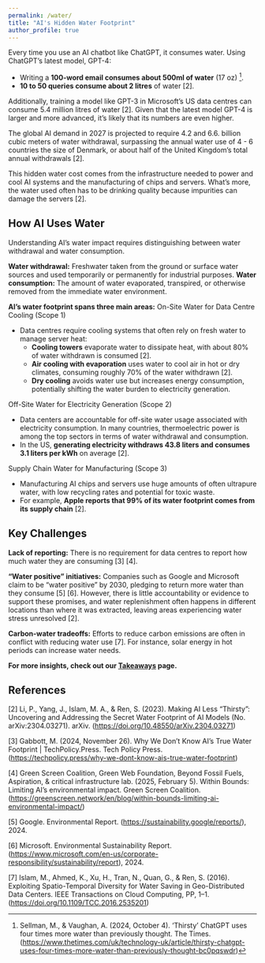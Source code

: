 ```yaml
---
permalink: /water/
title: "AI's Hidden Water Footprint"
author_profile: true
---
```

Every time you use an AI chatbot like ChatGPT, it consumes water. Using ChatGPT’s latest model, GPT-4: 
- Writing a **100-word email consumes about 500ml of water** (17 oz) [^1].
- **10 to 50 queries consume about 2 litres** of water [2].

Additionally, training a model like GPT-3 in Microsoft’s US data centres can consume 5.4 million litres of water [2]. Given that the latest model GPT-4 is larger and more advanced, it’s likely that its numbers are even higher.

The global AI demand in 2027 is projected to require 4.2 and 6.6. billion cubic meters of water withdrawal, surpassing the annual water use of 4 - 6 countries the size of Denmark, or about half of the United Kingdom’s total annual withdrawals [2].

This hidden water cost comes from the infrastructure needed to power and cool AI systems and the manufacturing of chips and servers. What’s more, the water used often has to be drinking quality because impurities can damage the servers [2].

## How AI Uses Water
Understanding AI’s water impact requires distinguishing between water withdrawal and water consumption.

**Water withdrawal:** Freshwater taken from the ground or surface water sources and used temporarily or permanently for industrial purposes. 
**Water consumption:** The amount of water evaporated, transpired, or otherwise removed from the immediate water environment.

**AI’s water footprint spans three main areas:**
On-Site Water for Data Centre Cooling (Scope 1)
- Data centres require cooling systems that often rely on fresh water to manage server heat:
  - **Cooling towers** evaporate water to dissipate heat, with about 80% of water withdrawn is consumed [2].
  - **Air cooling with evaporation** uses water to cool air in hot or dry climates, consuming roughly 70% of the water withdrawn [2]. 
  - **Dry cooling** avoids water use but increases energy consumption, potentially shifting the water burden to electricity generation.
 
Off-Site Water for Electricity Generation (Scope 2)
- Data centers are accountable for off-site water usage associated with electricity consumption. In many countries, thermoelectric power is among the top sectors in terms of water withdrawal and consumption. 
- In the US, **generating electricity withdraws 43.8 liters and consumes 3.1 liters per kWh** on average [2].

Supply Chain Water for Manufacturing (Scope 3)
- Manufacturing AI chips and servers use huge amounts of often ultrapure water, with low recycling rates and potential for toxic waste.
- For example, **Apple reports that 99% of its water footprint comes from its supply chain** [2].

## Key Challenges
**Lack of reporting:** There is no requirement for data centres to report how much water they are consuming [3] [4].

**“Water positive” initiatives:** Companies such as Google and Microsoft claim to be “water positive” by 2030, pledging to return more water than they consume [5] [6]. However, there is little accountability or evidence to support these promises, and water replenishment often happens in different locations than where it was extracted, leaving areas experiencing water stress unresolved [2].

**Carbon-water tradeoffs:** Efforts to reduce carbon emissions are often in conflict with reducing water use [7]. For instance, solar energy in hot periods can increase water needs. 

**For more insights, check out our [Takeaways](https://savethe.ai/takeaways/) page.**

## References
[^1]: Sellman, M., & Vaughan, A. (2024, October 4). ‘Thirsty’ ChatGPT uses four times more water than previously thought. The Times. (https://www.thetimes.com/uk/technology-uk/article/thirsty-chatgpt-uses-four-times-more-water-than-previously-thought-bc0pqswdr)

[2] Li, P., Yang, J., Islam, M. A., & Ren, S. (2023). Making AI Less “Thirsty”: Uncovering and Addressing the Secret Water Footprint of AI Models (No. arXiv:2304.03271). arXiv. (https://doi.org/10.48550/arXiv.2304.03271)

[3] Gabbott, M. (2024, November 26). Why We Don’t Know AI’s True Water Footprint \| TechPolicy.Press. Tech Policy Press. (https://techpolicy.press/why-we-dont-know-ais-true-water-footprint) 

[4] Green Screen Coalition, Green Web Foundation, Beyond Fossil Fuels, Aspiration, & critical infrastructure lab. (2025, February 5). Within Bounds: Limiting AI’s environmental impact. Green Screen Coalition. (https://greenscreen.network/en/blog/within-bounds-limiting-ai-environmental-impact/)

[5] Google. Environmental Report. (https://sustainability.google/reports/), 2024.

[6] Microsoft. Environmental Sustainability Report. (https://www.microsoft.com/en-us/corporate-responsibility/sustainability/report), 2024.

[7] Islam, M., Ahmed, K., Xu, H., Tran, N., Quan, G., & Ren, S. (2016). Exploiting Spatio-Temporal Diversity for Water Saving in Geo-Distributed Data Centers. IEEE Transactions on Cloud Computing, PP, 1–1. (https://doi.org/10.1109/TCC.2016.2535201) 

